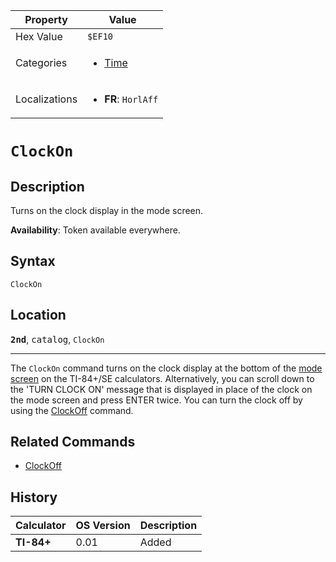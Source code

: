 | Property      | Value |
|---------------|-------|
| Hex Value     | `$EF10`|
| Categories    | <ul><li>[Time](<../categories/Time.md>)</li></ul> |
| Localizations | <ul><li><b>FR</b>: `HorlAff`</li></ul> |

# `ClockOn`

## Description
Turns on the clock display in the mode screen.


<b>Availability</b>: Token available everywhere.

## Syntax
`ClockOn`

## Location
<tt><kbd><b>2nd</b></kbd></tt>, <kbd>catalog</kbd>, `ClockOn`
<hr>

The `ClockOn` command turns on the clock display at the bottom of the [mode screen](/settings) on the TI-84+/SE calculators. Alternatively, you can scroll down to the 'TURN CLOCK ON' message that is displayed in place of the clock on the mode screen and press ENTER twice. You can turn the clock off by using the [ClockOff](/clockoff) command.

## Related Commands

*   [ClockOff](/clockoff)

## History
| Calculator | OS Version | Description |
|------------|------------|-------------|
| <b>TI-84+</b> | 0.01 | Added |


